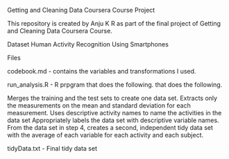 Getting and Cleaning Data  Coursera Course Project

This repository is created by Anju K R as part of the final project of Getting and Cleaning Data  Coursera Course.

Dataset
Human Activity Recognition Using Smartphones

Files

codebook.md - contains the variables and transformations I used.

run_analysis.R - R prpgram that does the following.
 that does the following.

Merges the training and the test sets to create one data set.
Extracts only the measurements on the mean and standard deviation for each measurement.
Uses descriptive activity names to name the activities in the data set
Appropriately labels the data set with descriptive variable names.
From the data set in step 4, creates a second, independent tidy data set with the average of each variable for each activity and each subject.

tidyData.txt - Final tidy data set


